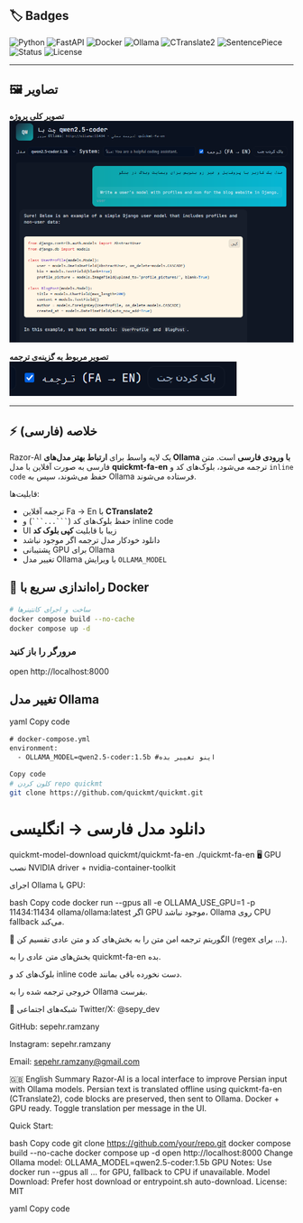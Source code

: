 ## 🏷️ Badges
![Python](https://img.shields.io/badge/python-3.12-blue)
![FastAPI](https://img.shields.io/badge/FastAPI-0.100-green)
![Docker](https://img.shields.io/badge/Docker-24.0-blue)
![Ollama](https://img.shields.io/badge/Ollama-latest-lightgrey)
![CTranslate2](https://img.shields.io/badge/CTranslate2-2.15-darkblue)
![SentencePiece](https://img.shields.io/badge/SentencePiece-0.1-darkred)
![Status](https://img.shields.io/badge/status-MVP%20/Testing-yellow)
![License](https://img.shields.io/badge/license-MIT-lightgrey)

---

## 🖼️ تصاویر

**تصویر کلی پروژه**  
![Project Overview](assets/1.png)

**تصویر مربوط به گزینه‌ی ترجمه**  
![Translation Option](assets/2.png)

---

## ⚡ خلاصه (فارسی)

Razor-AI یک لایه واسط برای **ارتباط بهتر مدل‌های Ollama با ورودی فارسی** است. متن فارسی به صورت آفلاین با مدل **quickmt-fa-en** ترجمه می‌شود، بلوک‌های کد و `inline code` حفظ می‌شوند، سپس به Ollama فرستاده می‌شوند.  

قابلیت‌ها:
- ترجمه آفلاین Fa → En با **CTranslate2**
- حفظ بلوک‌های کد (` ```...``` `) و inline code
- UI زیبا با قابلیت **کپی بلوک کد**
- دانلود خودکار مدل ترجمه اگر موجود نباشد
- پشتیبانی GPU برای Ollama
- تغییر مدل Ollama با ویرایش `OLLAMA_MODEL`



## 🚀 راه‌اندازی سریع با Docker

```bash
# ساخت و اجرای کانتینرها
docker compose build --no-cache
docker compose up -d
```
### مرورگر را باز کنید
open http://localhost:8000

## تغییر مدل Ollama

 yaml
Copy code
```
# docker-compose.yml
environment:
  - OLLAMA_MODEL=qwen2.5-coder:1.5b #اینو تغییر بده
```


```bash
Copy code
# کلون کردن repo quickmt
git clone https://github.com/quickmt/quickmt.git
```


# دانلود مدل فارسی → انگلیسی
quickmt-model-download quickmt/quickmt-fa-en ./quickmt-fa-en
🖥️ GPU
نصب NVIDIA driver + nvidia-container-toolkit

اجرای Ollama با GPU:

bash
Copy code
docker run --gpus all -e OLLAMA_USE_GPU=1 -p 11434:11434 ollama/ollama:latest
اگر GPU موجود نباشد، Ollama روی CPU fallback می‌کند.

🧩 الگوریتم ترجمه امن
متن را به بخش‌های کد و متن عادی تقسیم کن (regex برای ...).

بخش‌های متن عادی را به quickmt-fa-en بده.

بلوک‌های کد و inline code دست نخورده باقی بمانند.

خروجی ترجمه شده را به Ollama بفرست.

📝 شبکه‌های اجتماعی
Twitter/X: @sepy_dev

GitHub: sepehr.ramzany

Instagram: sepehr.ramzany

Email: sepehr.ramzany@gmail.com

🇬🇧 English Summary
Razor-AI is a local interface to improve Persian input with Ollama models. Persian text is translated offline using quickmt-fa-en (CTranslate2), code blocks are preserved, then sent to Ollama. Docker + GPU ready. Toggle translation per message in the UI.

Quick Start:

bash
Copy code
git clone https://github.com/your/repo.git
docker compose build --no-cache
docker compose up -d
open http://localhost:8000
Change Ollama model: OLLAMA_MODEL=qwen2.5-coder:1.5b
GPU Notes: Use docker run --gpus all ... for GPU, fallback to CPU if unavailable.
Model Download: Prefer host download or entrypoint.sh auto-download.
License: MIT

yaml
Copy code




